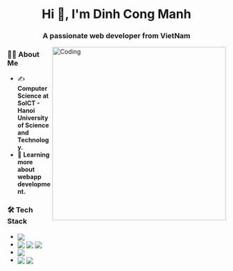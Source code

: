 <h1 align="center">Hi 👋, I'm Dinh Cong Manh</h1>
<h3 align="center">A passionate web developer from VietNam</h3>
<img align="right" alt="Coding" width="400" src="https://user-images.githubusercontent.com/48678280/88862734-4903af80-d201-11ea-968b-9c939d88a37c.gif">


### 👨‍💻 About Me
- ✍️ **Computer Science at SoICT - Hanoi University of Science and Technology.**
- 🌱 **Learning more about webapp development.**
### 🛠 Tech Stack
-  <img align='center' src = "https://img.shields.io/badge/Node%20js-339933?style=for-the-badge&logo=nodedotjs&logoColor=white">
- <img align='center' src = "https://img.shields.io/badge/JavaScript-323330?style=for-the-badge&logo=javascript&logoColor=F7DF1E"> <img align='center' src = "https://img.shields.io/badge/HTML5-E34F26?style=for-the-badge&logo=html5&logoColor=white"> <img align = "center" src = "https://img.shields.io/badge/CSS3-1572B6?style=for-the-badge&logo=css3&logoColor=white" >
- <img align ='center' src = "https://img.shields.io/badge/MySQL-005C84?style=for-the-badge&logo=mysql&logoColor=white">
- <img align = 'center' src = "https://img.shields.io/badge/VSCode-0078D4?style=for-the-badge&logo=visual%20studio%20code&logoColor=white"> <img align = 'center' src = "https://img.shields.io/badge/IntelliJ_IDEA-000000.svg?style=for-the-badge&logo=intellij-idea&logoColor=white">
